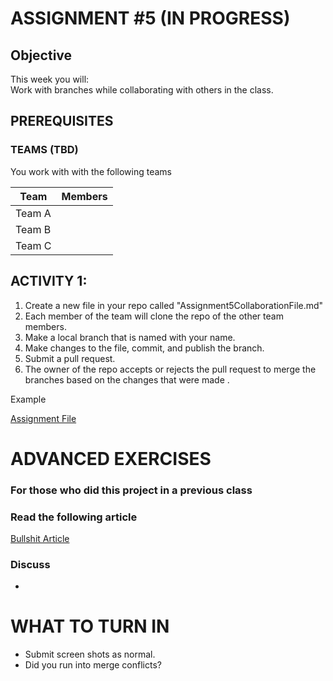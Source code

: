 # ASSIGNMENT #5 (IN PROGRESS)

## Objective
This week you will:  
Work with branches while collaborating with others in the class. 

## PREREQUISITES  

### TEAMS (TBD)
You work with with the following teams


| Team      | Members |
| ----------- | ----------- |
| Team A      |       |
| Team B   |         |
| Team C   |       |


## ACTIVITY 1: 

1. Create a new file in your repo called "Assignment5CollaborationFile.md"
2. Each member of the team will clone the repo of the other team members.   
3. Make a local branch that is named with your name. 
4. Make changes to the file, commit, and publish the branch. 
5. Submit a pull request.   
6. The owner of the repo accepts or rejects the pull request to merge the branches based on the changes that were made .  

Example

[Assignment File](./Assignment5CollaborationFile.md)

# ADVANCED EXERCISES
### For those who did this project in a previous class

### Read the following article
[Bullshit Article](./files/articles/x.pdf)

### Discuss 
- 

# WHAT TO TURN IN

- Submit screen shots as normal.  
- Did you run into merge conflicts?  